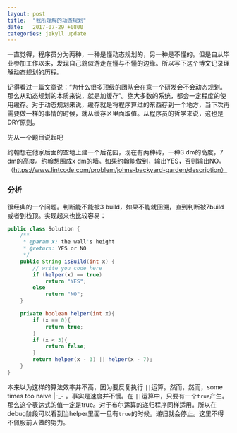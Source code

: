 ```yaml
---
layout: post
title:  "我所理解的动态规划"
date:   2017-07-29 +0800
categories: jekyll update
---
```


一直觉得，程序员分为两种，一种是懂动态规划的，另一种是不懂的。但是自从毕业参加工作以来，发现自己貌似游走在懂与不懂的边缘。所以写下这个博文记录理解动态规划的历程。

记得看过一篇文章说：“为什么很多顶级的团队会在意一个研发会不会动态规划。那么从动态规划的本质来说，就是加缓存”。绝大多数的系统，都会一定程度的使用缓存。对于动态规划来说，缓存就是将程序算过的东西存到一个地方，当下次再需要做一样的事情的时候，就从缓存区里面取值。从程序员的哲学来说，这也是DRY原则。

先从一个题目说起吧

约翰想在他家后面的空地上建一个后花园，现在有两种砖，一种3 dm的高度，7 dm的高度。约翰想围成x dm的墙。如果约翰能做到，输出YES，否则输出NO。（https://www.lintcode.com/problem/johns-backyard-garden/description）

### 分析

很经典的一个问题。判断能不能被3 build，如果不能就回溯，直到判断被7build或者到栈顶。实现起来也比较容易：
```java
public class Solution {
    /**
     * @param x: the wall's height
     * @return: YES or NO
     */
    public String isBuild(int x) {
        // write you code here
        if (helper(x) == true)
            return "YES";
        else
            return "NO";
    }

    private boolean helper(int x){
        if (x == 0){
            return true;
        }
        if (x < 3){
            return false;
        }
        return helper(x - 3) || helper(x - 7);
    }
}
```
本来以为这样的算法效率并不高，因为要反复执行 `||`运算。然而，然而，some times too naive |-_- 。事实是速度并不慢。在 `||`运算中，只要有一个`true`产生。那么这个表达式的值一定是true。对于布尔运算的递归程序同样适用。所以在debug阶段可以看到当helper里面一旦有`true`的时候。递归就会停止。这里不得不佩服前人做的努力。
